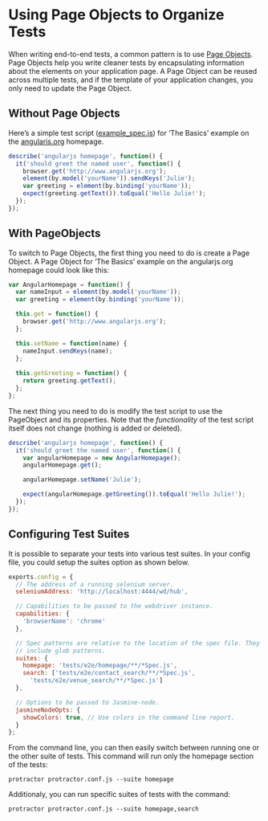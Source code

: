 Using Page Objects to Organize Tests
====================================

When writing end-to-end tests, a common pattern is to use [Page Objects](https://github.com/SeleniumHQ/selenium/wiki/PageObjects). Page Objects help you write cleaner tests by encapsulating information about the elements on your application page. A Page Object can be reused across multiple tests, and if the template of your application changes, you only need to update the Page Object.

Without Page Objects
--------------------

Here’s a simple test script ([example_spec.js](/example/example_spec.js)) for ‘The Basics’ example on the [angularjs.org](http://www.angularjs.org) homepage.

```js
describe('angularjs homepage', function() {
  it('should greet the named user', function() {
    browser.get('http://www.angularjs.org');
    element(by.model('yourName')).sendKeys('Julie');
    var greeting = element(by.binding('yourName'));
    expect(greeting.getText()).toEqual('Hello Julie!');
  });
});
```

With PageObjects
----------------

To switch to Page Objects, the first thing you need to do is create a Page Object. A Page Object for ‘The Basics’ example on the angularjs.org homepage could look like this:

```js
var AngularHomepage = function() {
  var nameInput = element(by.model('yourName'));
  var greeting = element(by.binding('yourName'));

  this.get = function() {
    browser.get('http://www.angularjs.org');
  };

  this.setName = function(name) {
    nameInput.sendKeys(name);
  };
  
  this.getGreeting = function() {
    return greeting.getText();
  };
};
```
The next thing you need to do is modify the test script to use the PageObject and its properties. Note that the _functionality_ of the test script itself does not change (nothing is added or deleted).

```js
describe('angularjs homepage', function() {
  it('should greet the named user', function() {
    var angularHomepage = new AngularHomepage();
    angularHomepage.get();

    angularHomepage.setName('Julie');

    expect(angularHomepage.getGreeting()).toEqual('Hello Julie!');
  });
});
```

Configuring Test Suites
-----------------------

It is possible to separate your tests into various test suites. In your config file, you could setup  the suites option as shown below. 

```js
exports.config = {
  // The address of a running selenium server.
  seleniumAddress: 'http://localhost:4444/wd/hub',

  // Capabilities to be passed to the webdriver instance.
  capabilities: {
    'browserName': 'chrome'
  },

  // Spec patterns are relative to the location of the spec file. They may
  // include glob patterns.
  suites: {
    homepage: 'tests/e2e/homepage/**/*Spec.js',
    search: ['tests/e2e/contact_search/**/*Spec.js',
      'tests/e2e/venue_search/**/*Spec.js']
  },

  // Options to be passed to Jasmine-node.
  jasmineNodeOpts: {
    showColors: true, // Use colors in the command line report.
  }
};
```

From the command line, you can then easily switch between running one or the other suite of tests. This command will run only the homepage section of the tests:

    protractor protractor.conf.js --suite homepage

Additionaly, you can run specific suites of tests with the command:

    protractor protractor.conf.js --suite homepage,search

